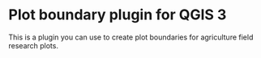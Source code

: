 # Plot boundary plugin for QGIS 3

This is a plugin you can use to create plot boundaries for agriculture field research plots.

